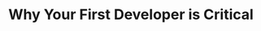 ---
name: "Anthony Thomas"
company: "Sticker Mule"
title: "Why Your First Developer is Critical"
episode: 12
upcoming: false
twitter_url: https://twitter.com/ac132
download_url: http://audio.simplecast.fm/13555.mp3
summary: |
  <a href="https://twitter.com/ac132">Anthony Thomas</a> tells us how he made the leap from manufacturing to starting a tech team at Sticker Mule. He explains why your first developer is so critical to your founding team.
summary_text: |
  Anthony Thomas tells us how he made the leap from manufacturing to starting a tech team at Sticker Mule. He explains why your first developer is so critical to your founding team.
links:
  - :url: https://www.stickermule.com/
    :label: "Sticker Mule"
  - :url: https://twitter.com/stickermule
    :label: "@stickermule"
  - :url: http://talkingcode.com/podcast/episode-4-dave-hoover/
    :label: "Dave Hoover of Dev Bootcamp on Talking Code"
  - :url: http://static1.1.sqspcdn.com/static/f/496351/8999420/1287347051843/cult.pdf?token=dHu5pWzY%2BUm3wvRV3%2BDTgA6TGzA%3D
    :label: "Cult Creation by Steve Newcomb"
  - :url: https://asana.com
    :label: "Asana"
  - :url: http://balsamiq.com/
    :label: "Balsamiq"
tweetables:
  - :quote: "We have an operational background. We have to figure out the software design and development component."
    :tweet: "&quot;We have an operational background. We have to figure out the software design and development component.&quot; - @ac132"
  - :quote: "I always regretted not learning how to code."
    :tweet: "&quot;I always regretted not learning how to code.&quot; - @ac132"
  - :quote: "To be good at anything you need to work at it relentlessly for a few years."
    :tweet: "&quot;To be good at anything you need to work at it relentlessly for a few years.&quot; - @ac132"
  - :quote: "If you’re starting your company and not already technical, you have more important things to work on."
    :tweet: "&quot;If you’re starting your company and not already technical, you have more important things to work on.&quot; - @ac132"
  - :quote: "I try to learn as much as I can and gain a deeper appreciation of software development."
    :tweet: "&quot;I try to learn as much as I can and gain a deeper appreciation of software development.&quot; - @ac132"
  - :quote: "There’s not always high impact things to do. During my downtime I try to pick up as many things as I can."
    :tweet: "&quot;There’s not always high impact things to do. During my downtime I try to pick up as many things as I can.&quot; - @ac132"
  - :quote: "The less clear something is, the longer it’s going to take to develop."
    :tweet: "&quot;The less clear something is, the longer it’s going to take to develop.&quot; - @ac132"
  - :quote: "The more simple and concrete it is, generally the easier it’s going to be to figure out how to implement."
    :tweet: "&quot;The more simple and concrete it is, generally the easier it’s going to be to figure out how to implement.&quot; - @ac132"
  - :quote: "I went to @rpi and I think that school just gives you a deep appreciation for engineering."
    :tweet: "&quot;I went to @rpi and I think that school just gives you a deep appreciation for engineering.&quot; - @ac132"
  - :quote: "We had a similar perspective on the importance of simplicity and the importance of a good UX."
    :tweet: "&quot;We had a similar perspective on the importance of simplicity and the importance of a good UX.&quot; - @ac132"
  - :quote: "Really smart engineers want to be around other really smart engineers and want to avoid more mediocre ones."
    :tweet: "&quot;Really smart engineers want to be around other really smart engineers and want to avoid more mediocre ones.&quot; @ac132"
  - :quote: "If you do bring a B player onboard, the work they do becomes part of your code for the foreseeable future."
    :tweet: "&quot;If you do bring a B player onboard, the work they do becomes part of your code for the foreseeable future.&quot; - @ac132"
  - :quote: "I put a lot of effort into saving our developers’ time by explaining things clearly and concisely."
    :tweet: "&quot;I put a lot of effort into saving our developers’ time by explaining things clearly and concisely.&quot; - @ac132"
questions:
  - :question: What was your background prior to starting Sticker Mule?
    :timestamp: "00:51"
  - :question: What was the drive to go from manufacturing into starting Sticker Mule?
    :timestamp: "01:39"
  - :question: Did you see other companies doing what you wanted to do?
    :timestamp: "03:13"
  - :question: What was your co-founder’s background?
    :timestamp: "04:02"
  - :question: Did you start your company as a non-technical founder?
    :timestamp: "06:09"
  - :question: Should a non-technical person learn how to code?
    :timestamp: "07:42"
  - :question: Did you build any basic background in tech?
    :timestamp: "10:35"
  - :question: Are you able to empathize more with developers having learned something about software?
    :timestamp: "11:40"
  - :question: How did you build a technical team as a non-technical person?
    :timestamp: "15:09"
  - :question: What interested you about open source?
    :timestamp: "16:56"
  - :question: What do you think led your first developer to work with you?
    :timestamp: "20:47"
  - :question: Why did you think the first developer was so critical?
    :timestamp: "22:39"
  - :question: How are you able to evaluate a developer as a non-technical person?
    :timestamp: "27:42"
  - :question: How do you guide the roadmap for your team?
    :timestamp: "29:41"
  - :question: What’s an example of a time you wanted to do feature polish?
    :timestamp: "34:15"
  - :question: What are some of the biggest productivity killers for your development team?
    :timestamp: "35:19"
  - :question: What do you mean by incomplete and changing specs?
    :timestamp: "36:16"
  - :question: What has helped make your specs more concrete?
    :timestamp: "37:18"
  - :question: What challenges have you faced as you scaled your team?
    :timestamp: "43:24"
  - :question: What advice would you give Anthony prior to starting Sticker Mule?
    :timestamp: "46:27"
---
